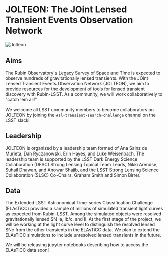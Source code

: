 # JOLTEON: The JOint Lensed Transient Events Observation Network

![Jolteon](https://github.com/erinhay/jolteon/blob/main/jolteon.png)

## Aims
The Rubin Observatory's Legacy Survey of Space and Time is expected to observe hundreds of gravitationally lensed transients. With the JOint Lensed Transient Events Observation Network (JOLTEON), we aim to provide resources for the development of tools for lensed transient discovery with Rubin-LSST. As a community, we will work collaboratively to "catch 'em all!"

We welcome all LSST community members to become collaborators on JOLTEON by joining the ``#sl-transient-search-challenge`` channel on the LSST slack!

## Leadership

JOLTEON is organized by a leadership team formed of Ana Sainz de Murieta, Dan Ryczanowski, Erin Hayes, and Luke Weisenbach. The leadership team is supported by the LSST Dark Energy Science Collaboration (DESC) Strong Lensing Topical Team Leads, Nikki Arendse, Suhail Dhawan, and Anowar Shajib, and the LSST Strong Lensing Science Collaboration (SLSC) Co-Chairs, Graham Smith and Simon Birrer.

## Data
The Extended LSST Astronomical Time-series Classification Challenge (ELAsTiCC) provided a sample of millions of simulated transient light curves as expected from Rubin-LSST. Among the simulated objects were resolved gravitationally lensed SN Ia, Ib/c, and II. At the first stage of the project, we will be working at the light curve level to distinguish the resolved lensed SNe from the other transients in the ELAsTiCC data. We plan to extend the ELAsTiCC simulations to include unresolved lensed transients in the future.

We will be releasing jupyter notebooks describing how to access the ELAsTiCC data soon!


